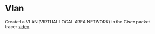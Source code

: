 # Vlan
Created a VLAN (VIRTUAL LOCAL AREA NETWORK) in the Cisco packet tracer
<a href="   https://github.com/namimurali/Vlan/assets/139318303/8eeff1fe-f2cc-4f55-bc3e-b193e6f64abd">    video</a>
